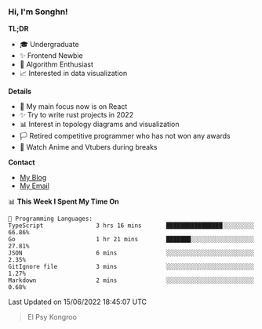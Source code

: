 ### Hi, I'm Songhn!

**TL;DR**

- 🎓 Undergraduate
- ✨ Frontend Newbie
- 🎈 Algorithm Enthusiast
- 📈 Interested in data visualization

**Details**

- 🎯 My main focus now is on React
- ✨ Try to write rust projects in 2022
- 📊 Interest in topology diagrams and visualization
- 🏳️ Retired competitive programmer who has not won any awards
- 🍵 Watch Anime and Vtubers during breaks

**Contact**
- [My Blog](https://blog.songhn.com)
- [My Email](mailto:songhn233@gmail.com)

<!--START_SECTION:waka-->
📊 **This Week I Spent My Time On** 

```text
💬 Programming Languages: 
TypeScript               3 hrs 16 mins       ████████████████░░░░░░░░░   66.86% 
Go                       1 hr 21 mins        ███████░░░░░░░░░░░░░░░░░░   27.81% 
JSON                     6 mins              ░░░░░░░░░░░░░░░░░░░░░░░░░   2.35% 
GitIgnore file           3 mins              ░░░░░░░░░░░░░░░░░░░░░░░░░   1.27% 
Markdown                 2 mins              ░░░░░░░░░░░░░░░░░░░░░░░░░   0.68%

```


 Last Updated on 15/06/2022 18:45:07 UTC
<!--END_SECTION:waka-->

> El Psy Kongroo
